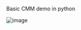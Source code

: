 Basic CMM demo in python

![image](https://github.com/user-attachments/assets/7aa1103c-b316-42bd-a64d-44ad14edb636)



